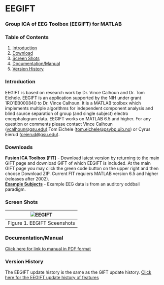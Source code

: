 # EEGIFT
<!-- PLEASE DO NOT EDIT THIS LINE OR LINE BELOW -->
### Group ICA of EEG Toolbox (EEGIFT) for MATLAB
<!-- PLEASE DO NOT EDIT ABOVE THIS LINE -->

### Table of Contents
1. [Introduction](#secIntro)
2. [Download](#secDownload)
3. [Screen Shots](#secScreen)
4. [Documentation/Manual](#manual)
5. [Version History](#secVerHist)

### Introduction <a name="secIntro"></a>
EEGIFT is based on research work by Dr. Vince Calhoun and Dr. Tom Eichele. EEGIFT is an application supported by the NIH under grant 1RO1EB000840 to Dr. Vince Calhoun. It is a MATLAB toolbox which implements multiple algorithms for independent component analysis and blind source separation of group (and single subject) electro encephalogram data. EEGIFT works on MATLAB 6.5 and higher. For any question or comments please contact Vince Calhoun (vcalhoun@gsu.edu),Tom Eichele (tom.eichele@psybp.uib.no) or Cyrus Eierud (ceierud@gsu.edu).

### Downloads <a name="secDownload"></a>
**Fusion ICA Toolbox (FIT)**  - Download latest version by returning to the main GIFT page and download GIFT of which EEGIFT is included. At the main GIFT page you may click the green code button on the upper right and then choose Download ZIP. Current FIT requiers MATLAB version 6.5 and higher (releases after 2002).<br>
[**Example Subjects**](https://trends-public-website-fileshare.s3.amazonaws.com/public_website_files/software/eegift/data/eeg_example_subjects.zip) - Example EEG data is from an auditory oddball paradigm.<br>

### Screen Shots <a name="secScreen"></a>

| ![EEGIFT](https://github.com/trendscenter/gift/blob/master/doc/web/img/20240708EEGIFT4Ims.png) |
|:--:|
| Figure 1. EEGIFT Sceenshots|

### Documentation/Manual<a name="manual"></a>
[Click here for link to manual in PDF format](https://trends-public-website-fileshare.s3.amazonaws.com/public_website_files/software/eegift/docs/v1.0c_EEGIFT_Walk_Through.pdf) <br>

### Version History<a name="secVerHist"></a>
The EEGIFT update history is the same as the GIFT update history. [Click here for the EEGIFT update history of features](https://github.com/trendscenter/gift/blob/master/doc/web/updates/README.md) <br>

